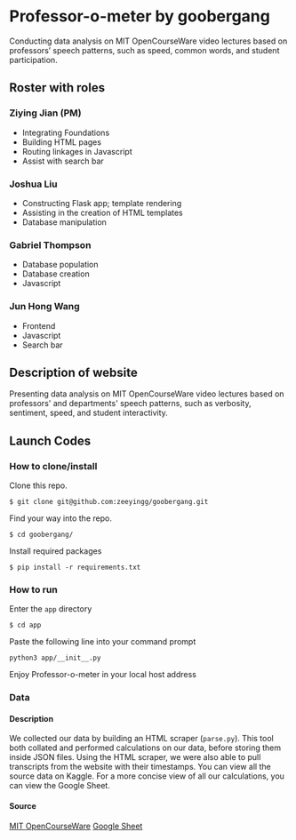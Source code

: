 # Professor-o-meter by goobergang

Conducting data analysis on MIT OpenCourseWare video lectures based on professors’ speech patterns, such as speed, common words, and student participation.

## Roster with roles
### Ziying Jian (PM)
- Integrating Foundations
- Building HTML pages
- Routing linkages in Javascript
- Assist with search bar

### Joshua Liu
- Constructing Flask app; template rendering
- Assisting in the creation of HTML templates
- Database manipulation

### Gabriel Thompson
- Database population
- Database creation
- Javascript 

### Jun Hong Wang
- Frontend
- Javascript
- Search bar

## Description of website
Presenting data analysis on MIT OpenCourseWare video lectures based on professors' and departments' speech patterns, such as verbosity, sentiment, speed, and student interactivity.

## Launch Codes
### How to clone/install
Clone this repo.
```
$ git clone git@github.com:zeeyingg/goobergang.git
```
Find your way into the repo.

```
$ cd goobergang/
```
Install required packages
```
$ pip install -r requirements.txt
```
### How to run
Enter the ```app``` directory
```
$ cd app
```
Paste the following line into your command prompt
```
python3 app/__init__.py
```
Enjoy Professor-o-meter in your local host address

### Data
#### Description
We collected our data by building an HTML scraper (```parse.py```). This tool both collated and performed calculations on our data, before storing them inside JSON files. Using the HTML scraper, we were also able to pull transcripts from the website with their timestamps. You can view all the source data on Kaggle. For a more concise view of all our calculations, you can view the Google Sheet.

#### Source
[MIT OpenCourseWare](https://ocw.mit.edu/)
[Google Sheet](https://docs.google.com/spreadsheets/d/1Bj-pP8pc98Gsd1SwsuEcpuDSyg7dbMeUnvXvPgjXR-Y/edit?usp=sharing)

